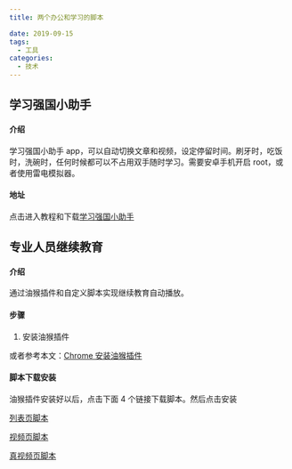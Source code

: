 ```yaml
---
title: 两个办公和学习的脚本

date: 2019-09-15
tags:
  - 工具
categories:
  - 技术
---
```


## 学习强国小助手

#### 介绍

学习强国小助手 app，可以自动切换文章和视频，设定停留时间。刷牙时，吃饭时，洗碗时，任何时候都可以不占用双手随时学习。需要安卓手机开启 root，或者使用雷电模拟器。

#### 地址

点击进入教程和下载[学习强国小助手](https://www.jianshu.com/p/f30f3490ebcb)

## 专业人员继续教育

#### 介绍

通过油猴插件和自定义脚本实现继续教育自动播放。

#### 步骤

1. 安装油猴插件

或者参考本文：[Chrome 安装油猴插件](../article_tech/zhuceYouhou)

#### 脚本下载安装

油猴插件安装好以后，点击下面 4 个链接下载脚本。然后点击安装

[列表页脚本](https://github.com/Rackar/myTamperMonkeyLibs/raw/master/zhuanji_jixujiaoyu/liebiaoye.user.js)

[视频页脚本](https://github.com/Rackar/myTamperMonkeyLibs/raw/master/zhuanji_jixujiaoyu/video.user.js)

[真视频页脚本](https://github.com/Rackar/myTamperMonkeyLibs/raw/master/zhuanji_jixujiaoyu/trueVideo.user.js)
